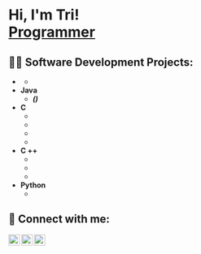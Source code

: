 <h1>Hi, I'm Tri! <br/><a href="https://github.com/trihuynhswe">Programmer</a>

<h2>👨‍💻 Software Development Projects:</h2>

- <b></b>
  - []()
- <b>Java</b>
  - []() <b><i>()</b></i>
- <b>C</b>
  - []()
  - []()
  - []()
  - []()
- <b>C ++</b>
  - []()
  - []()
  - []()
- <b>Python</b>
  - []()

<h2> 🤳 Connect with me:</h2>

[<img align="left" alt="JoshMadakor | Twitter" width="22px" src="https://cdn.jsdelivr.net/npm/simple-icons@v3/icons/twitter.svg" />][twitter]
[<img align="left" alt="JoshMadakor | LinkedIn" width="22px" src="https://cdn.jsdelivr.net/npm/simple-icons@v3/icons/linkedin.svg" />][linkedin]
[<img align="left" alt="JoshMadakor | Instagram" width="22px" src="https://cdn.jsdelivr.net/npm/simple-icons@v3/icons/instagram.svg" />][instagram]

[twitter]: https://twitter.com/trihuynh_swe
[instagram]: https://www.instagram.com/trihuynhh_/
[linkedin]: https://linkedin.com/in/trihuynh-se

<!--
**joshmadakor1/joshmadakor1** is a ✨ _special_ ✨ repository because its `README.md` (this file) appears on your GitHub profile.

Here are some ideas to get you started:

- 🔭 I’m currently working on ...
- 🌱 I’m currently learning ...
- 👯 I’m looking to collaborate on ...
- 🤔 I’m looking for help with ...
- 💬 Ask me about ...
- 📫 How to reach me: ...
- 😄 Pronouns: ...
- ⚡ Fun fact: ...
-->
